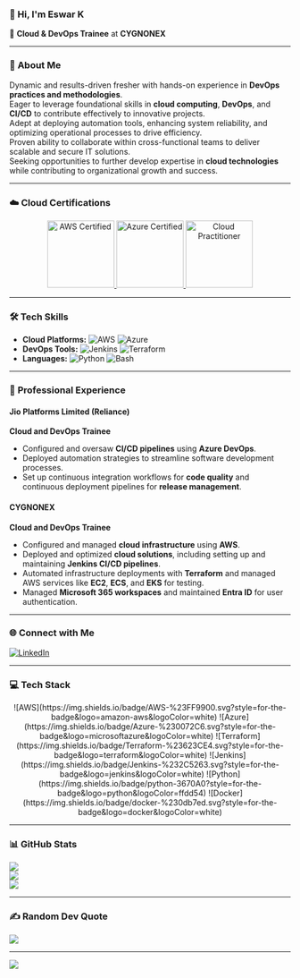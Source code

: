 ### 👋 Hi, I'm **Eswar K**  
🚀 **Cloud & DevOps Trainee** at **CYGNONEX**

---

### 🌟 **About Me**  
Dynamic and results-driven fresher with hands-on experience in **DevOps practices and methodologies**.  
Eager to leverage foundational skills in **cloud computing**, **DevOps**, and **CI/CD** to contribute effectively to innovative projects.  
Adept at deploying automation tools, enhancing system reliability, and optimizing operational processes to drive efficiency.  
Proven ability to collaborate within cross-functional teams to deliver scalable and secure IT solutions.  
Seeking opportunities to further develop expertise in **cloud technologies** while contributing to organizational growth and success.

---

### ☁️ **Cloud Certifications**
<div align="center">
  <a href="https://www.credly.com/badges/8bb69d6f-dd05-4f4c-9323-134bcf5b1dd0/public_url" target="_blank" rel="noreferrer"> 
    <img src="https://images.credly.com/size/220x220/images/629a2bb9-14a6-47b3-b17e-f1056b1404d0/image.png" alt="AWS Certified" width="120" height="120"/> 
  </a>
  <a href="https://www.credly.com/badges/a141f260-a0dd-4573-aaab-c2ba61da5e95/public_url" target="_blank" rel="noreferrer"> 
    <img src="https://images.credly.com/size/220x220/images/9358115e-ead7-47c2-91e2-165b6a650a1b/image.png" alt="Azure Certified" width="120" height="120"/> 
  </a>
  <a href="https://www.credly.com/badges/e18054dd-1301-4724-a4fc-b63b4087c60d/public_url" target="_blank" rel="noreferrer"> 
    <img src="https://images.credly.com/size/220x220/images/01c3b0d4-a225-483b-a762-460473658c1a/image.png" alt="Cloud Practitioner" width="120" height="120"/> 
  </a>
</div>

---

### 🛠️ **Tech Skills**  
- **Cloud Platforms:** ![AWS](https://img.shields.io/badge/AWS-%23FF9900.svg?style=flat&logo=amazon-aws&logoColor=white) ![Azure](https://img.shields.io/badge/Azure-%230072C6.svg?style=flat&logo=microsoftazure&logoColor=white)  
- **DevOps Tools:** ![Jenkins](https://img.shields.io/badge/Jenkins-%232C5263.svg?style=flat&logo=jenkins&logoColor=white) ![Terraform](https://img.shields.io/badge/Terraform-%23623CE4.svg?style=flat&logo=terraform&logoColor=white)  
- **Languages:** ![Python](https://img.shields.io/badge/Python-%233776AB.svg?style=flat&logo=python&logoColor=ffdd54) ![Bash](https://img.shields.io/badge/Bash-%23121011.svg?style=flat&logo=gnu-bash&logoColor=white)  

---

### 💼 **Professional Experience**  
#### **Jio Platforms Limited (Reliance)**  
**Cloud and DevOps Trainee**  
- Configured and oversaw **CI/CD pipelines** using **Azure DevOps**.  
- Deployed automation strategies to streamline software development processes.  
- Set up continuous integration workflows for **code quality** and continuous deployment pipelines for **release management**.

#### **CYGNONEX**  
**Cloud and DevOps Trainee**  
- Configured and managed **cloud infrastructure** using **AWS**.  
- Deployed and optimized **cloud solutions**, including setting up and maintaining **Jenkins CI/CD pipelines**.  
- Automated infrastructure deployments with **Terraform** and managed AWS services like **EC2**, **ECS**, and **EKS** for testing.  
- Managed **Microsoft 365 workspaces** and maintained **Entra ID** for user authentication.

---

### 🌐 **Connect with Me**  
[![LinkedIn](https://img.shields.io/badge/LinkedIn-%230077B5.svg?style=flat&logo=linkedin&logoColor=white)](https://linkedin.com/in/eswarkrishnamoorthy)  

---

### 💻 **Tech Stack**
<div align="center">
  ![AWS](https://img.shields.io/badge/AWS-%23FF9900.svg?style=for-the-badge&logo=amazon-aws&logoColor=white) 
  ![Azure](https://img.shields.io/badge/Azure-%230072C6.svg?style=for-the-badge&logo=microsoftazure&logoColor=white) 
  ![Terraform](https://img.shields.io/badge/Terraform-%23623CE4.svg?style=for-the-badge&logo=terraform&logoColor=white)
  ![Jenkins](https://img.shields.io/badge/Jenkins-%232C5263.svg?style=for-the-badge&logo=jenkins&logoColor=white)
  ![Python](https://img.shields.io/badge/python-3670A0?style=for-the-badge&logo=python&logoColor=ffdd54) 
  ![Docker](https://img.shields.io/badge/docker-%230db7ed.svg?style=for-the-badge&logo=docker&logoColor=white)  
</div>

---

### 📊 **GitHub Stats**
![](https://github-readme-stats.vercel.app/api?username=eswarr15&theme=github_dark_dimmed&hide_border=false&include_all_commits=true&count_private=false)<br/>
![](https://github-readme-streak-stats.herokuapp.com/?user=eswarr15&theme=github_dark_dimmed&hide_border=false)<br/>
![](https://github-readme-stats.vercel.app/api/top-langs/?username=eswarr15&theme=github_dark_dimmed&hide_border=false&include_all_commits=true&count_private=false&layout=compact)

---

### ✍️ **Random Dev Quote**
![](https://quotes-github-readme.vercel.app/api?type=horizontal&theme=radical)

---

[![](https://visitcount.itsvg.in/api?id=eswarr15&icon=0&color=0)](https://visitcount.itsvg.in)
